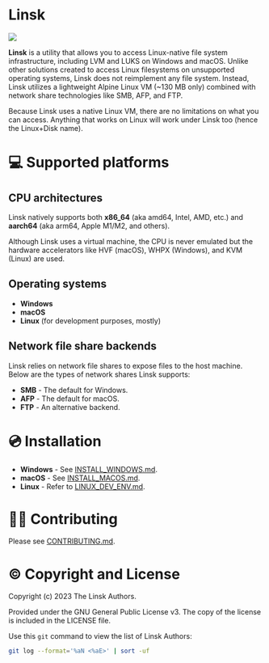 # Linsk

<a href="https://t.me/linsk_foss"><img src="https://badgen.net/static/chat/telegram/229ED9"/></a>

**Linsk** is a utility that allows you to access Linux-native file system infrastructure, including LVM and LUKS on Windows and macOS. Unlike other solutions created to access Linux filesystems on unsupported operating systems, Linsk does not reimplement any file system. Instead, Linsk utilizes a lightweight Alpine Linux VM (~130 MB only) combined with network share technologies like SMB, AFP, and FTP.

Because Linsk uses a native Linux VM, there are no limitations on what you can access. Anything that works on Linux will work under Linsk too (hence the Linux+Disk name).

<!-- TODO: Telegram chat -->

# 💻 Supported platforms

## CPU architectures
Linsk natively supports both **x86_64** (aka amd64, Intel, AMD, etc.) and **aarch64** (aka arm64, Apple M1/M2, and others).

Although Linsk uses a virtual machine, the CPU is never emulated but the hardware accelerators like HVF (macOS), WHPX (Windows), and KVM (Linux) are used.

## Operating systems

* **Windows**
* **macOS**
* **Linux** (for development purposes, mostly)

## Network file share backends

Linsk relies on network file shares to expose files to the host machine. Below are the types of network shares Linsk supports:

* **SMB** - The default for Windows.
* **AFP** - The default for macOS.
* **FTP** - An alternative backend.

# 💿 Installation

- **Windows** - See [INSTALL_WINDOWS.md](INSTALL_WINDOWS.md).
- **macOS** - See [INSTALL_MACOS.md](INSTALL_MACOS.md).
- **Linux** - Refer to [LINUX_DEV_ENV.md](LINUX_DEV_ENV.md).

# 👨‍💻 Contributing

Please see [CONTRIBUTING.md](CONTRIBUTING.md).

# ©️ Copyright and License

Copyright (c) 2023 The Linsk Authors.

Provided under the GNU General Public License v3. The copy of the license is included in the LICENSE file.

Use this `git` command to view the list of Linsk Authors:
```sh
git log --format='%aN <%aE>' | sort -uf
```
